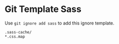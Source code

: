 Git Template Sass
===

Use `git ignore add sass` to add this ignore template.

```
.sass-cache/
*.css.map
```
